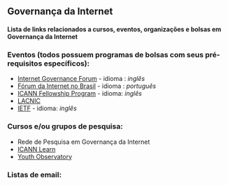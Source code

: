 ## Governança da Internet 
#### Lista de links relacionados a cursos, eventos, organizações e bolsas em Governança da Internet


### Eventos (todos possuem programas de bolsas com seus pré-requisitos específicos):
* [Internet Governance Forum](https://www.intgovforum.org/)  - idioma : *inglês*
* [Fórum da Internet no Brasil](http://forumdainternet.cgi.br/index.html) - idioma : *português*
* [ICANN Fellowship Program](https://www.icann.org/fellowshipprogram) - idioma: *inglês*
* [LACNIC](http://www.lacnic.net/991/1/lacnic/programa-de-becas) 
* [IETF](https://www.ietf.org/newcomers.html) - idioma: *inglês*

### Cursos e/ou grupos de pesquisa:
* Rede de Pesquisa em Governança da Internet
* [ICANN Learn](https://learn.icann.org/)
* [Youth Observatory](http://obdjuv.org/)

### Listas de email:
